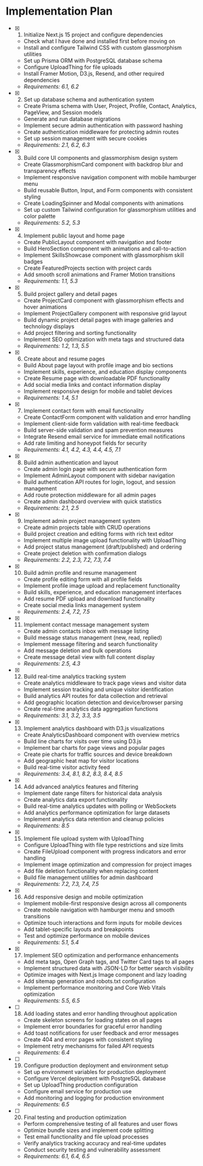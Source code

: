 # Implementation Plan

- [x] 1. Initialize Next.js 15 project and configure dependencies







  - Check what I have done and installed first before moving on
  - Install and configure Tailwind CSS with custom glassmorphism utilities
  - Set up Prisma ORM with PostgreSQL database schema
  - Configure UploadThing for file uploads
  - Install Framer Motion, D3.js, Resend, and other required dependencies
  - _Requirements: 6.1, 6.2_

- [x] 2. Set up database schema and authentication system













  - Create Prisma schema with User, Project, Profile, Contact, Analytics, PageView, and Session models
  - Generate and run database migrations
  - Implement secure admin authentication with password hashing
  - Create authentication middleware for protecting admin routes
  - Set up session management with secure cookies
  - _Requirements: 2.1, 6.2, 6.3_

- [x] 3. Build core UI components and glassmorphism design system





  - Create GlassmorphismCard component with backdrop blur and transparency effects
  - Implement responsive navigation component with mobile hamburger menu
  - Build reusable Button, Input, and Form components with consistent styling
  - Create LoadingSpinner and Modal components with animations
  - Set up custom Tailwind configuration for glassmorphism utilities and color palette
  - _Requirements: 5.2, 5.3_

- [x] 4. Implement public layout and home page


  - Create PublicLayout component with navigation and footer
  - Build HeroSection component with animations and call-to-action
  - Implement SkillsShowcase component with glassmorphism skill badges
  - Create FeaturedProjects section with project cards
  - Add smooth scroll animations and Framer Motion transitions
  - _Requirements: 1.1, 5.3_

- [x] 5. Build project gallery and detail pages








  - Create ProjectCard component with glassmorphism effects and hover animations
  - Implement ProjectGallery component with responsive grid layout
  - Build dynamic project detail pages with image galleries and technology displays
  - Add project filtering and sorting functionality
  - Implement SEO optimization with meta tags and structured data
  - _Requirements: 1.2, 1.3, 5.5_

- [x] 6. Create about and resume pages




  - Build About page layout with profile image and bio sections
  - Implement skills, experience, and education display components
  - Create Resume page with downloadable PDF functionality
  - Add social media links and contact information display
  - Implement responsive design for mobile and tablet devices
  - _Requirements: 1.4, 5.1_

- [x] 7. Implement contact form with email functionality





  - Create ContactForm component with validation and error handling
  - Implement client-side form validation with real-time feedback
  - Build server-side validation and spam prevention measures
  - Integrate Resend email service for immediate email notifications
  - Add rate limiting and honeypot fields for security
  - _Requirements: 4.1, 4.2, 4.3, 4.4, 4.5, 7.1_

- [x] 8. Build admin authentication and layout





  - Create admin login page with secure authentication form
  - Implement AdminLayout component with sidebar navigation
  - Build authentication API routes for login, logout, and session management
  - Add route protection middleware for all admin pages
  - Create admin dashboard overview with quick statistics
  - _Requirements: 2.1, 2.5_

- [x] 9. Implement admin project management system





  - Create admin projects table with CRUD operations
  - Build project creation and editing forms with rich text editor
  - Implement multiple image upload functionality with UploadThing
  - Add project status management (draft/published) and ordering
  - Create project deletion with confirmation dialogs
  - _Requirements: 2.2, 2.3, 7.2, 7.3, 7.4_

- [x] 10. Build admin profile and resume management





  - Create profile editing form with all profile fields
  - Implement profile image upload and replacement functionality
  - Build skills, experience, and education management interfaces
  - Add resume PDF upload and download functionality
  - Create social media links management system
  - _Requirements: 2.4, 7.2, 7.5_

- [x] 11. Implement contact message management system





  - Create admin contacts inbox with message listing
  - Build message status management (new, read, replied)
  - Implement message filtering and search functionality
  - Add message deletion and bulk operations
  - Create message detail view with full content display
  - _Requirements: 2.5, 4.3_

- [x] 12. Build real-time analytics tracking system









  - Create analytics middleware to track page views and visitor data
  - Implement session tracking and unique visitor identification
  - Build analytics API routes for data collection and retrieval
  - Add geographic location detection and device/browser parsing
  - Create real-time analytics data aggregation functions
  - _Requirements: 3.1, 3.2, 3.3, 3.5_

- [x] 13. Implement analytics dashboard with D3.js visualizations












  - Create AnalyticsDashboard component with overview metrics
  - Build line charts for visits over time using D3.js
  - Implement bar charts for page views and popular pages
  - Create pie charts for traffic sources and device breakdown
  - Add geographic heat map for visitor locations
  - Build real-time visitor activity feed
  - _Requirements: 3.4, 8.1, 8.2, 8.3, 8.4, 8.5_

- [x] 14. Add advanced analytics features and filtering












  - Implement date range filters for historical data analysis
  - Create analytics data export functionality
  - Build real-time analytics updates with polling or WebSockets
  - Add analytics performance optimization for large datasets
  - Implement analytics data retention and cleanup policies
  - _Requirements: 8.5_

- [x] 15. Implement file upload system with UploadThing





  - Configure UploadThing with file type restrictions and size limits
  - Create FileUpload component with progress indicators and error handling
  - Implement image optimization and compression for project images
  - Add file deletion functionality when replacing content
  - Build file management utilities for admin dashboard
  - _Requirements: 7.2, 7.3, 7.4, 7.5_

- [x] 16. Add responsive design and mobile optimization





  - Implement mobile-first responsive design across all components
  - Create mobile navigation with hamburger menu and smooth transitions
  - Optimize touch interactions and form inputs for mobile devices
  - Add tablet-specific layouts and breakpoints
  - Test and optimize performance on mobile devices
  - _Requirements: 5.1, 5.4_

- [x] 17. Implement SEO optimization and performance enhancements














  - Add meta tags, Open Graph tags, and Twitter Card tags to all pages
  - Implement structured data with JSON-LD for better search visibility
  - Optimize images with Next.js Image component and lazy loading
  - Add sitemap generation and robots.txt configuration
  - Implement performance monitoring and Core Web Vitals optimization
  - _Requirements: 5.5, 6.5_

- [ ] 18. Add loading states and error handling throughout application
  - Create skeleton screens for loading states on all pages
  - Implement error boundaries for graceful error handling
  - Add toast notifications for user feedback and error messages
  - Create 404 and error pages with consistent styling
  - Implement retry mechanisms for failed API requests
  - _Requirements: 6.4_

- [ ] 19. Configure production deployment and environment setup
  - Set up environment variables for production deployment
  - Configure Vercel deployment with PostgreSQL database
  - Set up UploadThing production configuration
  - Configure email service for production use
  - Add monitoring and logging for production environment
  - _Requirements: 6.5_

- [ ] 20. Final testing and production optimization
  - Perform comprehensive testing of all features and user flows
  - Optimize bundle sizes and implement code splitting
  - Test email functionality and file upload processes
  - Verify analytics tracking accuracy and real-time updates
  - Conduct security testing and vulnerability assessment
  - _Requirements: 6.1, 6.4, 6.5_